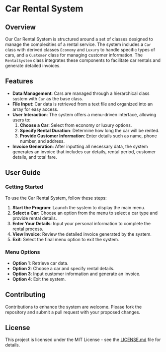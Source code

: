 # Car Rental System

## Overview
Our Car Rental System is structured around a set of classes designed to manage the complexities of a rental service. The system includes a `Car` class with derived classes `Economy` and `Luxury` to handle specific types of cars, and a `Customer` class for managing customer information. The `RentalSystem` class integrates these components to facilitate car rentals and generate detailed invoices.

## Features
- **Data Management**: Cars are managed through a hierarchical class system with `Car` as the base class.
- **File Input**: Car data is retrieved from a text file and organized into an array for easy access.
- **User Interaction**: The system offers a menu-driven interface, allowing users to:
  1. **Choose a Car**: Select from economy or luxury options.
  2. **Specify Rental Duration**: Determine how long the car will be rented.
  3. **Provide Customer Information**: Enter details such as name, phone number, and address.
- **Invoice Generation**: After inputting all necessary data, the system generates an invoice that includes car details, rental period, customer details, and total fare.

## User Guide
### Getting Started
To use the Car Rental System, follow these steps:
1. **Start the Program**: Launch the system to display the main menu.
2. **Select a Car**: Choose an option from the menu to select a car type and provide rental details.
3. **Enter Your Details**: Input your personal information to complete the rental process.
4. **View Invoice**: Review the detailed invoice generated by the system.
5. **Exit**: Select the final menu option to exit the system.

### Menu Options
- **Option 1**: Retrieve car data.
- **Option 2**: Choose a car and specify rental details.
- **Option 3**: Input customer information and generate an invoice.
- **Option 4**: Exit the system.

## Contributing
Contributions to enhance the system are welcome. Please fork the repository and submit a pull request with your proposed changes.

## License
This project is licensed under the MIT License - see the [LICENSE.md](LICENSE.md) file for details.
